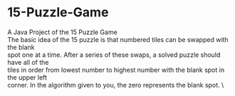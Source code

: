 # 15-Puzzle-Game
A Java Project of the 15 Puzzle Game \
The basic idea of the 15 puzzle is that numbered tiles can be swapped with the blank \
  spot one at a time. After a series of these swaps, a solved puzzle should have all of the \
  tiles in order from lowest number to highest number with the blank spot in the upper left \
  corner. In the algorithm given to you, the zero represents the blank spot. \
